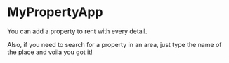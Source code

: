 # MyPropertyApp

You can add a property to rent with every detail.

Also, if you need to search for a property in an area, just type the name of the place and voila you got it!
 
